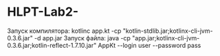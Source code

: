 # HLPT-Lab2-
Запуск компилятора:
kotlinc app.kt -cp "kotlin-stdlib.jar;kotlinx-cli-jvm-0.3.6.jar" -d app.jar
Запуск файла:
java -cp "app.jar;kotlinx-cli-jvm-0.3.6.jar;kotlin-reflect-1.7.10.jar" AppKt --login user --password pass